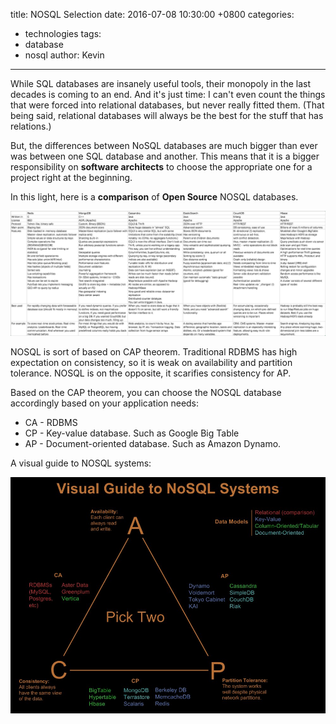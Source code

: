 title: NOSQL Selection
date: 2016-07-08 10:30:00 +0800
categories:
 - technologies
tags:
 - database
 - nosql
author: Kevin
---

While SQL databases are insanely useful tools, their monopoly in the last decades is coming to an end. And it's just time: I can't even count the things that were forced into relational databases, but never really fitted them. (That being said, relational databases will always be the best for the stuff that has relations.)

But, the differences between NoSQL databases are much bigger than ever was between one SQL database and another. This means that it is a bigger responsibility on **software architects** to choose the appropriate one for a project right at the beginning.

<!-- more -->

In this light, here is a **comparison** of **Open Source** NOSQL databases.

![comparison.png](/images/posts/nosql/comparison.png)

NOSQL is sort of based on CAP theorem. Traditional RDBMS has high expectation on consistency, so it is weak on availability and partition tolerance. NOSQL is on the opposite, it scarifies consistency for AP.

Based on the CAP theorem, you can choose the NOSQL database accordingly based on your application needs:

* CA - RDBMS
* CP - Key-value database. Such as Google Big Table
* AP - Document-oriented database. Such as Amazon Dynamo.

A visual guide to NOSQL systems:

![cap.jpg](/images/posts/nosql/cap.jpg)
